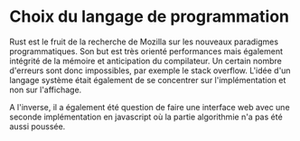 Choix du langage de programmation
=================================

Rust est le fruit de la recherche de Mozilla sur les nouveaux paradigmes programmatiques. Son but est très orienté
performances mais également intégrité de la mémoire et anticipation du compilateur. Un certain nombre d'erreurs sont
donc impossibles, par exemple le stack overflow. L'idée d'un langage système était également de se concentrer sur
l'implémentation et non sur l'affichage.

A l'inverse, il a également été question de faire une interface web avec une seconde implémentation en javascript où
la partie algorithmie n'a pas été aussi poussée.